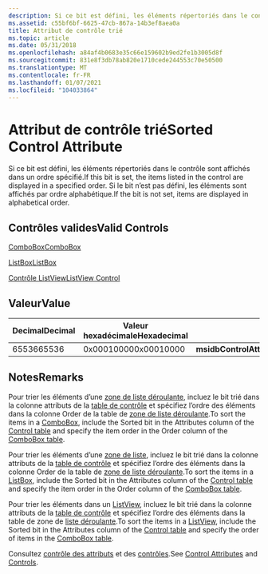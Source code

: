 ```yaml
---
description: Si ce bit est défini, les éléments répertoriés dans le contrôle sont affichés dans un ordre spécifié. Si le bit n’est pas défini, les éléments sont affichés par ordre alphabétique.
ms.assetid: c55bf6bf-6625-47cb-867a-14b3ef8aea0a
title: Attribut de contrôle trié
ms.topic: article
ms.date: 05/31/2018
ms.openlocfilehash: a84af4b0683e35c66e159602b9ed2fe1b3005d8f
ms.sourcegitcommit: 831e8f3db78ab820e1710cede244553c70e50500
ms.translationtype: MT
ms.contentlocale: fr-FR
ms.lasthandoff: 01/07/2021
ms.locfileid: "104033864"
---
```

# <a name="sorted-control-attribute"></a><span data-ttu-id="00a9f-104">Attribut de contrôle trié</span><span class="sxs-lookup"><span data-stu-id="00a9f-104">Sorted Control Attribute</span></span>

<span data-ttu-id="00a9f-105">Si ce bit est défini, les éléments répertoriés dans le contrôle sont affichés dans un ordre spécifié.</span><span class="sxs-lookup"><span data-stu-id="00a9f-105">If this bit is set, the items listed in the control are displayed in a specified order.</span></span> <span data-ttu-id="00a9f-106">Si le bit n’est pas défini, les éléments sont affichés par ordre alphabétique.</span><span class="sxs-lookup"><span data-stu-id="00a9f-106">If the bit is not set, items are displayed in alphabetical order.</span></span>

## <a name="valid-controls"></a><span data-ttu-id="00a9f-107">Contrôles valides</span><span class="sxs-lookup"><span data-stu-id="00a9f-107">Valid Controls</span></span>

[<span data-ttu-id="00a9f-108">ComboBox</span><span class="sxs-lookup"><span data-stu-id="00a9f-108">ComboBox</span></span>](combobox-control.md)

 

[<span data-ttu-id="00a9f-109">ListBox</span><span class="sxs-lookup"><span data-stu-id="00a9f-109">ListBox</span></span>](listbox-control.md)

 

[<span data-ttu-id="00a9f-110">Contrôle ListView</span><span class="sxs-lookup"><span data-stu-id="00a9f-110">ListView Control</span></span>](listview-control.md)

## <a name="value"></a><span data-ttu-id="00a9f-111">Valeur</span><span class="sxs-lookup"><span data-stu-id="00a9f-111">Value</span></span>



| <span data-ttu-id="00a9f-112">Decimal</span><span class="sxs-lookup"><span data-stu-id="00a9f-112">Decimal</span></span> | <span data-ttu-id="00a9f-113">Valeur hexadécimale</span><span class="sxs-lookup"><span data-stu-id="00a9f-113">Hexadecimal</span></span> | <span data-ttu-id="00a9f-114">Constante</span><span class="sxs-lookup"><span data-stu-id="00a9f-114">Constant</span></span>                         |
|---------|-------------|----------------------------------|
| <span data-ttu-id="00a9f-115">65536</span><span class="sxs-lookup"><span data-stu-id="00a9f-115">65536</span></span>   | <span data-ttu-id="00a9f-116">0x00010000</span><span class="sxs-lookup"><span data-stu-id="00a9f-116">0x00010000</span></span>  | <span data-ttu-id="00a9f-117">**msidbControlAttributesSorted**</span><span class="sxs-lookup"><span data-stu-id="00a9f-117">**msidbControlAttributesSorted**</span></span> |



 

## <a name="remarks"></a><span data-ttu-id="00a9f-118">Notes</span><span class="sxs-lookup"><span data-stu-id="00a9f-118">Remarks</span></span>

<span data-ttu-id="00a9f-119">Pour trier les éléments d’une [zone de liste déroulante](combobox-control.md), incluez le bit trié dans la colonne attributs de la [table de contrôle](control-table.md) et spécifiez l’ordre des éléments dans la colonne Order de la table de [zone de liste déroulante](combobox-table.md).</span><span class="sxs-lookup"><span data-stu-id="00a9f-119">To sort the items in a [ComboBox](combobox-control.md), include the Sorted bit in the Attributes column of the [Control table](control-table.md) and specify the item order in the Order column of the [ComboBox table](combobox-table.md).</span></span>

<span data-ttu-id="00a9f-120">Pour trier les éléments d’une [zone de liste](listbox-control.md), incluez le bit trié dans la colonne attributs de la [table de contrôle](control-table.md) et spécifiez l’ordre des éléments dans la colonne Order de la table de [zone de liste déroulante](combobox-table.md).</span><span class="sxs-lookup"><span data-stu-id="00a9f-120">To sort the items in a [ListBox](listbox-control.md), include the Sorted bit in the Attributes column of the [Control table](control-table.md) and specify the item order in the Order column of the [ComboBox table](combobox-table.md).</span></span>

<span data-ttu-id="00a9f-121">Pour trier les éléments dans un [ListView](listview-control.md), incluez le bit trié dans la colonne attributs de la [table de contrôle](control-table.md) et spécifiez l’ordre des éléments dans la table de zone de [liste déroulante](combobox-table.md).</span><span class="sxs-lookup"><span data-stu-id="00a9f-121">To sort the items in a [ListView](listview-control.md), include the Sorted bit in the Attributes column of the [Control table](control-table.md) and specify the order of items in the [ComboBox table](combobox-table.md).</span></span>

<span data-ttu-id="00a9f-122">Consultez [contrôle des attributs](control-attributes.md) et des [contrôles](controls.md).</span><span class="sxs-lookup"><span data-stu-id="00a9f-122">See [Control Attributes](control-attributes.md) and [Controls](controls.md).</span></span>

 

 



